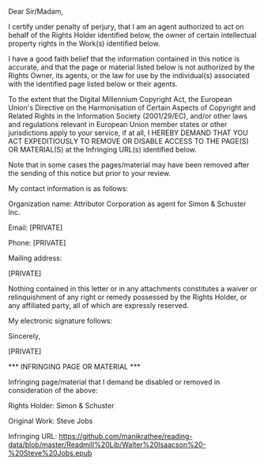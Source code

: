 Dear Sir/Madam,

I certify under penalty of perjury, that I am an agent authorized to act on behalf of the Rights Holder identified below, the owner of certain intellectual property rights in the Work(s) identified below.

I have a good faith belief that the information contained in this notice is accurate, and that the page or material listed below is not authorized by the Rights Owner, its agents, or the law for use by the individual(s) associated with the identified page listed below or their agents.

To the extent that the Digital Millennium Copyright Act, the European Union's Directive on the Harmonisation of Certain Aspects of Copyright and Related Rights in the Information Society (2001/29/EC), and/or other laws and regulations relevant in European Union member states or other jurisdictions apply to your service, if at all, I HEREBY DEMAND THAT YOU ACT EXPEDITIOUSLY TO REMOVE OR DISABLE ACCESS TO THE PAGE(S) OR MATERIAL(S) at the Infringing URL(s) identified below.

Note that in some cases the pages/material may have been removed after the sending of this notice but prior to your review.

My contact information is as follows:

Organization name: Attributor Corporation as agent for Simon & Schuster Inc.

Email: [PRIVATE]

Phone: [PRIVATE]

Mailing address:

[PRIVATE]

Nothing contained in this letter or in any attachments constitutes a waiver or relinquishment of any right or remedy possessed by the Rights Holder, or any affiliated party, all of which are expressly reserved.

My electronic signature follows:

Sincerely,

[PRIVATE]

*** INFRINGING PAGE OR MATERIAL ***

Infringing page/material that I demand be disabled or removed in consideration of the above:

Rights Holder: Simon & Schuster

Original Work: Steve Jobs

Infringing URL: https://github.com/manikrathee/reading-data/blob/master/Readmill%20Lib/Walter%20Isaacson%20-%20Steve%20Jobs.epub
